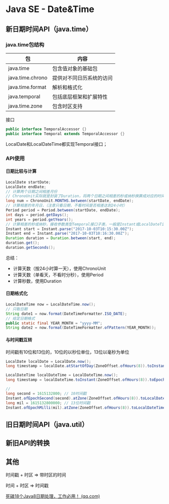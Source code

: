 # Java SE - Date&Time

## 新日期时间API（java.time）

### java.time包结构

| 包               | 内容                     |
| ---------------- | ------------------------ |
| java.time        | 包含值对象的基础包       |
| java.time.chrono | 提供对不同日历系统的访问 |
| java.time.format | 解析和格式化             |
| java.temporal    | 包括底层框架和扩展特性   |
| java.time.zone   | 包含时区支持             |

接口

```java
public interface TemporalAccessor {}
public interface Temporal extends TemporalAccessor {}
```

LocalDate和LocalDateTime都实现Temporal接口；





### API使用

#### 日期比较与计算

```java
LocalDate startDate;
LocalDate endDate;
// 计算两个日期之间相差月份
// ChronoUnit实际就是封装了Duration，将两个日期之间相差的秒或纳秒换算成对应的时间单位
long num = ChronoUnit.MONTHS.between(startDate, endDate); 
// 计算相差的年月日，（注意只看日期，不看时间是否相差达到24小时）
Period period = Period.between(startDate, endDate);
int days = period.getDays();
int years = period.getYears();
// 计算相差的秒或纳秒，接收参数类型Temporal接口子类，一般是Instant或LocalDateTime
Instant start = Instant.parse("2017-10-03T10:15:30.00Z");
Instant end = Instant.parse("2017-10-03T10:16:30.00Z");
Duration duration = Duration.between(start, end);
duration.get();
duration.getSeconds();
```

总结：

- 计算天数（按24小时算一天），使用ChronoUnit
- 计算天数（单看天，不看时分秒），使用Period
- 计算秒数，使用Duration

#### 日期格式化

```java
LocalDateTime now = LocalDateTime.now();
// 只取日期
String date1 = now.format(DateTimeFormatter.ISO_DATE);
// 给定日期格式
public static final YEAR_MONTH = "yyyy-MM";
String date2 = now.format(DateTimeFormatter.ofPattern(YEAR_MONTH));
```

#### 与时间戳互转

时间戳有10位和13位的，10位的以秒位单位，13位以毫秒为单位

```java
LocalDate localDate = LocalDate.now();
long timestamp = localDate.atStartOfDay(ZoneOffset.ofHours(8)).toInstant().toEpochMilli();

LocalDateTime localDateTime = LocalDateTime.now();
long timestamp = localDateTime.toInstant(ZoneOffset.ofHours(8)).toEpochMilli();

//
long second = 1615132800; // 10时间戳
Instant.ofEpochSecond(second).atZone(ZoneOffset.ofHours(8)).toLocalDate();
long mil = 1615132800000; // 13位时间戳
Instant.ofEpochMilli(mil).atZone(ZoneOffset.ofHours(8)).toLocalDateTime();
```







## 旧日期时间API（java.util）



## 新旧API的转换

## 其他

时间戳 + 时区 => 带时区的时间

时间 + 时区 => 时间戳 



[^JAVA中关于日期时间的API大总结]: https://blog.csdn.net/ye_mulin/article/details/104832894



[死磕18个Java8日期处理，工作必用！ (qq.com)](https://mp.weixin.qq.com/s/cuzt_5kiwfWsX2Rx8G6Hug)
